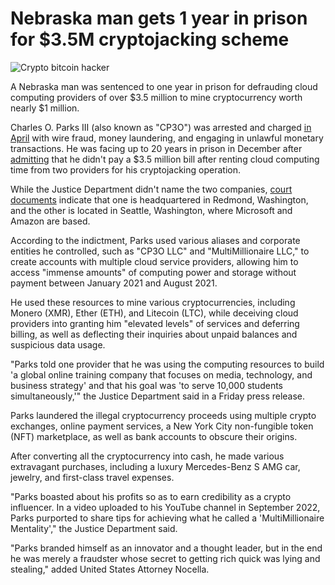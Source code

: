 # Nebraska man gets 1 year in prison for $3.5M cryptojacking scheme

![Crypto bitcoin hacker](https://www.bleepstatic.com/content/hl-images/2025/08/18/bitcoin-crypto-hacker.jpg)

A Nebraska man was sentenced to one year in prison for defrauding cloud computing providers of over $3.5 million to mine cryptocurrency worth nearly $1 million.

Charles O. Parks III (also known as "CP3O") was arrested and charged [in April](https://www.justice.gov/usao-edny/pr/nebraska-man-indicted-multi-million-dollar-cryptojacking-scheme) with wire fraud, money laundering, and engaging in unlawful monetary transactions. He was facing up to 20 years in prison in December after [admitting](https://www.bleepingcomputer.com/news/security/nebraska-man-pleads-guilty-to-35-million-cryptojacking-scheme/) that he didn't pay a $3.5 million bill after renting cloud computing time from two providers for his cryptojacking operation.

While the Justice Department didn't name the two companies, [court documents](https://www.justice.gov/usao-edny/media/1348006/dl) indicate that one is headquartered in Redmond, Washington, and the other is located in Seattle, Washington, where Microsoft and Amazon are based.

According to the indictment, Parks used various aliases and corporate entities he controlled, such as "CP3O LLC" and "MultiMillionaire LLC," to create accounts with multiple cloud service providers, allowing him to access "immense amounts" of computing power and storage without payment between January 2021 and August 2021.

He used these resources to mine various cryptocurrencies, including Monero (XMR), Ether (ETH), and Litecoin (LTC), while deceiving cloud providers into granting him "elevated levels" of services and deferring billing, as well as deflecting their inquiries about unpaid balances and suspicious data usage.

"Parks told one provider that he was using the computing resources to build 'a global online training company that focuses on media, technology, and business strategy' and that his goal was 'to serve 10,000 students simultaneously,'" the Justice Department said in a Friday press release.

Parks laundered the illegal cryptocurrency proceeds using multiple crypto exchanges, online payment services, a New York City non-fungible token (NFT) marketplace, as well as bank accounts to obscure their origins.

After converting all the cryptocurrency into cash, he made various extravagant purchases, including a luxury Mercedes-Benz S AMG car, jewelry, and first-class travel expenses.

"Parks boasted about his profits so as to earn credibility as a crypto influencer. In a video uploaded to his YouTube channel in September 2022, Parks purported to share tips for achieving what he called a 'MultiMillionaire Mentality'," the Justice Department said.

"Parks branded himself as an innovator and a thought leader, but in the end he was merely a fraudster whose secret to getting rich quick was lying and stealing," added United States Attorney Nocella.